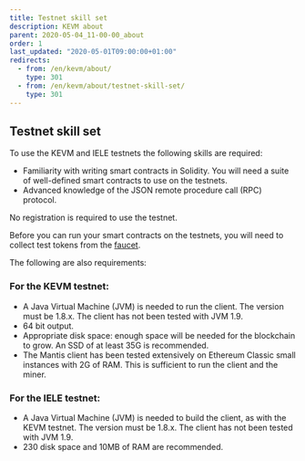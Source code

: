 ```yaml
---
title: Testnet skill set
description: KEVM about
parent: 2020-05-04_11-00-00_about
order: 1
last_updated: "2020-05-01T09:00:00+01:00"
redirects:
  - from: /en/kevm/about/
    type: 301
  - from: /en/kevm/about/testnet-skill-set/
    type: 301
---
```

## Testnet skill set

To use the KEVM and IELE testnets the following skills are required:

- Familiarity with writing smart contracts in Solidity. You will need a suite of well-defined smart contracts to use on the testnets.
- Advanced knowledge of the JSON remote procedure call (RPC) protocol.

No registration is required to use the testnet.

Before you can run your smart contracts on the testnets, you will need to collect test tokens from the [faucet](/en/more/kevm/tools/faucet/).

The following are also requirements:

### For the KEVM testnet:

- A Java Virtual Machine (JVM) is needed to run the client. The version must be 1.8.x. The client has not been tested with JVM 1.9.
- 64 bit output.
- Appropriate disk space: enough space will be needed for the blockchain to grow. An SSD of at least 35G is recommended.
- The Mantis client has been tested extensively on Ethereum Classic 
small instances with 2G of RAM. This is sufficient to run the client and the miner.

### For the IELE testnet:

- A Java Virtual Machine (JVM) is needed to build the client, as with the KEVM testnet. The version must be 1.8.x. The client has not been tested with JVM 1.9.
- 230 disk space and 10MB of RAM are recommended.
